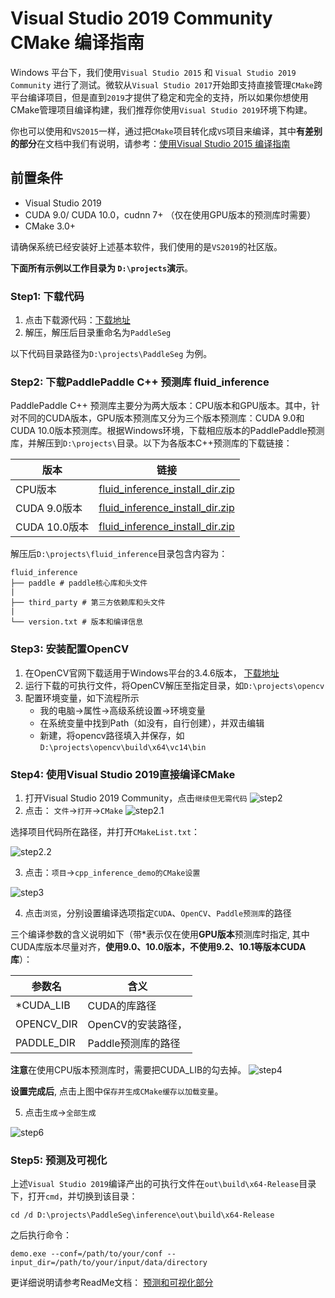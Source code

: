 # Visual Studio 2019 Community CMake 编译指南

Windows 平台下，我们使用`Visual Studio 2015` 和 `Visual Studio 2019 Community` 进行了测试。微软从`Visual Studio 2017`开始即支持直接管理`CMake`跨平台编译项目，但是直到`2019`才提供了稳定和完全的支持，所以如果你想使用CMake管理项目编译构建，我们推荐你使用`Visual Studio 2019`环境下构建。

你也可以使用和`VS2015`一样，通过把`CMake`项目转化成`VS`项目来编译，其中**有差别的部分**在文档中我们有说明，请参考：[使用Visual Studio 2015 编译指南](./windows_vs2015_build.md)

## 前置条件
* Visual Studio 2019 
* CUDA 9.0/ CUDA 10.0，cudnn 7+ （仅在使用GPU版本的预测库时需要）
* CMake 3.0+

请确保系统已经安装好上述基本软件，我们使用的是`VS2019`的社区版。

**下面所有示例以工作目录为 `D:\projects`演示**。

### Step1: 下载代码

1. 点击下载源代码：[下载地址](https://github.com/PaddlePaddle/PaddleSeg/archive/release/v0.2.0.zip)
2. 解压，解压后目录重命名为`PaddleSeg`

以下代码目录路径为`D:\projects\PaddleSeg` 为例。


### Step2: 下载PaddlePaddle C++ 预测库 fluid_inference

PaddlePaddle C++ 预测库主要分为两大版本：CPU版本和GPU版本。其中，针对不同的CUDA版本，GPU版本预测库又分为三个版本预测库：CUDA 9.0和CUDA 10.0版本预测库。根据Windows环境，下载相应版本的PaddlePaddle预测库，并解压到`D:\projects\`目录。以下为各版本C++预测库的下载链接：

|  版本   | 链接  |
|  ----  | ----  |
| CPU版本  | [fluid_inference_install_dir.zip](https://bj.bcebos.com/paddlehub/paddle_inference_lib/fluid_install_dir_win_cpu_1.6.zip) |
| CUDA 9.0版本  | [fluid_inference_install_dir.zip](https://bj.bcebos.com/paddlehub/paddle_inference_lib/fluid_inference_install_dir_win_cuda9_1.6.1.zip) |
| CUDA 10.0版本  | [fluid_inference_install_dir.zip](https://bj.bcebos.com/paddlehub/paddle_inference_lib/fluid_inference_install_dir_win_cuda10_1.6.1.zip) |

解压后`D:\projects\fluid_inference`目录包含内容为：
```
fluid_inference
├── paddle # paddle核心库和头文件
|
├── third_party # 第三方依赖库和头文件
|
└── version.txt # 版本和编译信息
```

### Step3: 安装配置OpenCV

1. 在OpenCV官网下载适用于Windows平台的3.4.6版本， [下载地址](https://sourceforge.net/projects/opencvlibrary/files/3.4.6/opencv-3.4.6-vc14_vc15.exe/download)  
2. 运行下载的可执行文件，将OpenCV解压至指定目录，如`D:\projects\opencv`
3. 配置环境变量，如下流程所示  
	- 我的电脑->属性->高级系统设置->环境变量  
    - 在系统变量中找到Path（如没有，自行创建），并双击编辑  
    - 新建，将opencv路径填入并保存，如`D:\projects\opencv\build\x64\vc14\bin` 

### Step4: 使用Visual Studio 2019直接编译CMake

1. 打开Visual Studio 2019 Community，点击`继续但无需代码`
![step2](https://paddleseg.bj.bcebos.com/inference/vs2019_step1.png)
2. 点击： `文件`->`打开`->`CMake`
![step2.1](https://paddleseg.bj.bcebos.com/inference/vs2019_step2.png)

选择项目代码所在路径，并打开`CMakeList.txt`：

![step2.2](https://paddleseg.bj.bcebos.com/inference/vs2019_step3.png)

3. 点击：`项目`->`cpp_inference_demo的CMake设置`

![step3](https://paddleseg.bj.bcebos.com/inference/vs2019_step4.png)

4. 点击`浏览`，分别设置编译选项指定`CUDA`、`OpenCV`、`Paddle预测库`的路径

三个编译参数的含义说明如下（带*表示仅在使用**GPU版本**预测库时指定, 其中CUDA库版本尽量对齐，**使用9.0、10.0版本，不使用9.2、10.1等版本CUDA库**）：

|  参数名   | 含义  |
|  ----  | ----  |
| *CUDA_LIB  | CUDA的库路径 |
| OPENCV_DIR  | OpenCV的安装路径， |
| PADDLE_DIR | Paddle预测库的路径 |
**注意**在使用CPU版本预测库时，需要把CUDA_LIB的勾去掉。
![step4](https://paddleseg.bj.bcebos.com/inference/vs2019_step5.png)

**设置完成后**, 点击上图中`保存并生成CMake缓存以加载变量`。

5. 点击`生成`->`全部生成`

![step6](https://paddleseg.bj.bcebos.com/inference/vs2019_step6.png)


### Step5: 预测及可视化

上述`Visual Studio 2019`编译产出的可执行文件在`out\build\x64-Release`目录下，打开`cmd`，并切换到该目录：

```
cd /d D:\projects\PaddleSeg\inference\out\build\x64-Release
```

之后执行命令：

```
demo.exe --conf=/path/to/your/conf --input_dir=/path/to/your/input/data/directory
```

更详细说明请参考ReadMe文档： [预测和可视化部分](../ReadMe.md)
